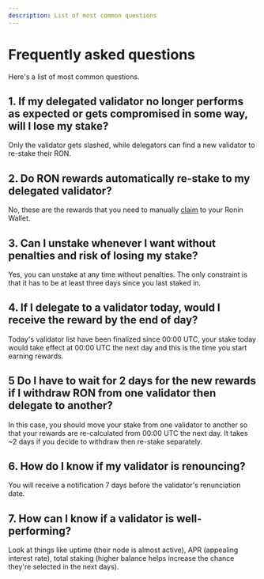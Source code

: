 ```yaml
---
description: List of most common questions
---
```


# Frequently asked questions

Here's a list of most common questions.

## 1. If my delegated validator no longer performs as expected or gets compromised in some way, will I lose my stake?
Only the validator gets slashed, while delegators can find a new validator to re-stake their RON.

## 2. Do RON rewards automatically re-stake to my delegated validator?
No, these are the rewards that you need to manually [claim](./rewards/claim.md) to your Ronin Wallet.

## 3. Can I unstake whenever I want without penalties and risk of losing my stake?
Yes, you can unstake at any time without penalties. The only constraint is that it has to be at least three days since you last staked in.

## 4. If I delegate to a validator today, would I receive the reward by the end of day?
Today's validator list have been finalized since 00:00 UTC, your stake today would take effect at 00:00 UTC the next day and this is the time you start earning rewards.

## 5 Do I have to wait for 2 days for the new rewards if I withdraw RON from one validator then delegate to another?
In this case, you should move your stake from one validator to another so that your rewards are re-calculated from 00:00 UTC the next day. It takes ~2 days if you decide to withdraw then re-stake separately.

## 6. How do I know if my validator is renouncing?
You will receive a notification 7 days before the validator's renunciation date.

## 7. How can I know if a validator is well-performing?
Look at things like uptime (their node is almost active), APR (appealing interest rate), total staking (higher balance helps increase the chance they're selected in the next days).